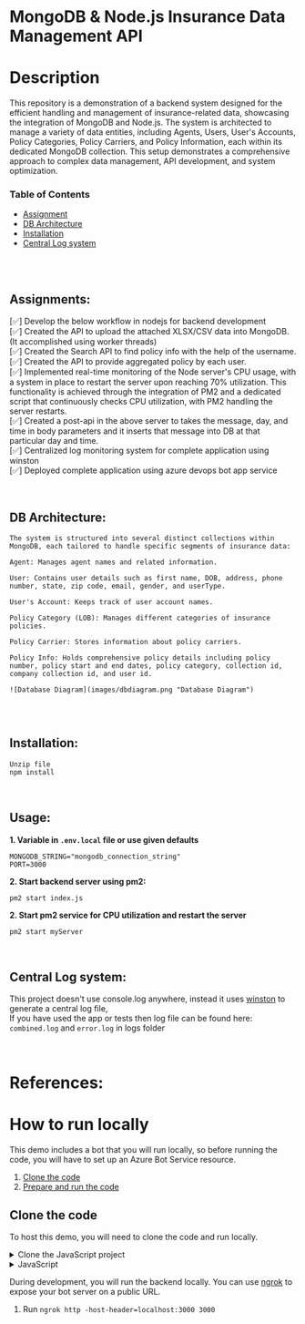 # MongoDB & Node.js Insurance Data Management API

# Description

This repository is a demonstration of a backend system designed for the efficient handling and management of insurance-related data, showcasing the integration of MongoDB and Node.js. The system is architected to manage a variety of data entities, including Agents, Users, User's Accounts, Policy Categories, Policy Carriers, and Policy Information, each within its dedicated MongoDB collection. This setup demonstrates a comprehensive approach to complex data management, API development, and system optimization. 

<!-- TABLE OF CONTENTS -->
### Table of Contents
* [Assignment](#assignments)
* [DB Architecture](#dbarchitecture)
* [Installation](#installation) 
* [Central Log system](#logs) 
</br>
</br> 


## Assignments: <i id="assignments"></i>

[✅] Develop the below workflow in nodejs for backend development </br>
[✅] Created the API to upload the attached XLSX/CSV data into MongoDB. (It accomplished using worker threads)   
[✅] Created the Search API to find policy info with the help of the username. </br>
[✅] Created the API to provide aggregated policy by each user.  </br>
[✅] Implemented real-time monitoring of the Node server's CPU usage, with a system in place to restart the server upon reaching 70% utilization. This functionality is achieved through the integration of PM2 and a dedicated script that continuously checks CPU utilization, with PM2 handling the server restarts.</br>
[✅] Created a post-api in the above server to takes the message, day, and time in body parameters and it inserts that message into DB at that particular day and time.</br>
[✅] Centralized log monitoring system for complete application using winston</br>
[✅] Deployed complete application using azure devops bot app service 



</br>
 

## DB Architecture: <i id="dbarchitecture"></i> 
```
The system is structured into several distinct collections within MongoDB, each tailored to handle specific segments of insurance data:

Agent: Manages agent names and related information.

User: Contains user details such as first name, DOB, address, phone number, state, zip code, email, gender, and userType.

User's Account: Keeps track of user account names.

Policy Category (LOB): Manages different categories of insurance policies.

Policy Carrier: Stores information about policy carriers.

Policy Info: Holds comprehensive policy details including policy number, policy start and end dates, policy category, collection id, company collection id, and user id.

![Database Diagram](images/dbdiagram.png "Database Diagram")


```
</br>


## Installation: <i id="installation"></i> 
```
Unzip file
npm install
```
</br>

## Usage: <i id="usage"></i> 
<b>1. Variable in `.env.local` file or use given defaults</b>
```
MONGODB_STRING="mongodb_connection_string"
PORT=3000
```

<b>2. Start backend server using pm2:</b>
```
pm2 start index.js
```
<b>2. Start pm2 service for CPU utilization and restart the server</b>
```
pm2 start myServer
```


</br>
 
## Central Log system: <i id="logs"></i>
This project doesn't use console.log anywhere, instead it uses [winston](https://www.npmjs.com/package/winston) to generate a central log file,       
If you have used the app or tests then log file can be found here:           
`combined.log` and  `error.log` in logs folder

</br>
 
 

# References:

# How to run locally

This demo includes a bot that you will run locally, so before running the code, you will have to set up an Azure Bot Service resource.

1. [Clone the code](#clone-the-code) 
1. [Prepare and run the code](#prepare-and-run-the-code)

## Clone the code

To host this demo, you will need to clone the code and run locally.

<details><summary>Clone the JavaScript project</summary>

1. Clone this repository 

</details>  

<details><summary>JavaScript</summary>

1. Save the Mongodb credentials and port to `/.env.local`
   -  ```
    MONGODB_STRING="mongodb_connection_string"
    PORT=3000
      ```
1. Save the configuration for pm2 `/ecosystem.config.js`
   

</details>

 
</details>

During development, you will run the backend locally. You can use [ngrok](https://ngrok.com/) to expose your bot server on a public URL.

1. Run `ngrok http -host-header=localhost:3000 3000`
 
 